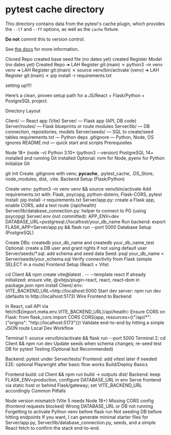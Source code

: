 # pytest cache directory #

This directory contains data from the pytest's cache plugin,
which provides the `--lf` and `--ff` options, as well as the `cache` fixture.

**Do not** commit this to version control.

See [the docs](https://docs.pytest.org/en/stable/how-to/cache.html) for more information.

Cloned Repo
created base seed file (no dates yet)
created Register Model (no dates yet)
Created Repo
➜  LAH Register git:(main) ✗ python3 -m venv venv
➜  LAH Register git:(main) ✗ source venv/bin/activate
(venv) ➜  LAH Register git:(main) ✗ pip install -r requirements.txt


setting up!!!!


Here’s a clean, proven setup path for a JS/React + Flask/Python + PostgreSQL project.

Directory Layout

Client/ — React app (Vite)
Server/ — Flask app (API, DB code)
Server/routes/ — Flask blueprints or route modules
Server/lib/ — DB connection, repositories, models
Server/seeds/ — SQL to create/seed tables
requirements.txt — Python deps
.gitignore — Python, Node, OS ignores
README.md — quick start and scripts
Prerequisites

Node 18+ (node -v)
Python 3.10+ (python3 --version)
PostgreSQL 14+ installed and running
Git installed
Optional: nvm for Node, pyenv for Python
Initialize Git

git init
Create .gitignore with venv, __pycache__, .pytest_cache, .DS_Store, node_modules, dist, .vite.
Backend Setup (Flask/Python)

Create venv: python3 -m venv venv && source venv/bin/activate
Add requirements.txt with:
Flask, psycopg, python-dotenv, Flask-CORS, pytest
Install: pip install -r requirements.txt
Server/app.py: create a Flask app, enable CORS, add a test route (/api/health)
Server/lib/database_connection.py: helper to connect to PG (using psycopg)
Server/.env (not committed):
APP_ENV=dev
DATABASE_URL=postgresql://localhost/your_db_name
Run backend: export FLASK_APP=Server/app.py && flask run --port 5000
Database Setup (PostgreSQL)

Create DBs: createdb your_db_name and createdb your_db_name_test
Optional: create a DB user and grant rights if not using default user
Server/seeds/*.sql: add schema and seed data
Seed: psql your_db_name < Server/seeds/your_schema.sql
Verify connectivity from Flask (simple SELECT in a route)
Frontend Setup (React + Vite)

cd Client && npm create vite@latest . -- --template react
If already initialized: ensure vite, @vitejs/plugin-react, react, react-dom in package.json
npm install
Client/.env:
VITE_BACKEND_URL=http://localhost:5000
Start dev server: npm run dev (defaults to http://localhost:5173)
Wire Frontend to Backend

In React, call API via fetch(\${import.meta.env.VITE_BACKEND_URL}/api/health`)`
Ensure CORS on Flask:
from flask_cors import CORS
CORS(app, resources={r\"/api/*\": {\"origins\": \"http://localhost:5173\"}})
Validate end-to-end by hitting a simple JSON route
Local Dev Workflow

Terminal 1: source venv/bin/activate && flask run --port 5000
Terminal 2: cd Client && npm run dev
Update seeds when schema changes; re-seed test DB for pytest
Testing (Optional but Recommended)

Backend: pytest under Server/tests/
Frontend: add vitest later if needed
E2E: optional Playwright after basic flow works
Build/Deploy Basics

Frontend build: cd Client && npm run build → outputs dist/
Backend: keep FLASK_ENV=production, configure DATABASE_URL in env
Serve frontend via static host or behind Flask/gateway; set VITE_BACKEND_URL accordingly
Common Pitfalls

Node version mismatch (Vite 5 needs Node 18+)
Missing CORS config (frontend requests blocked)
Wrong DATABASE_URL or DB not running
Forgetting to activate Python venv before flask run
Not seeding DB before hitting endpoints
If you want, I can generate minimal starter files for Server/app.py, Server/lib/database_connection.py, seeds, and a simple React fetch to confirm the stack end-to-end.


